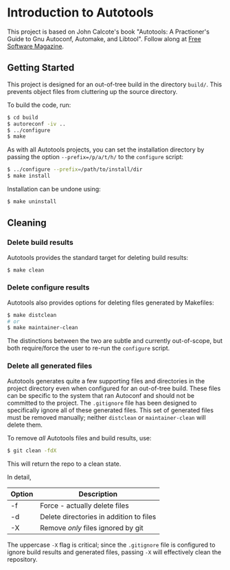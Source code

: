 # Introduction to Autotools

This project is based on John Calcote's book "Autotools: A Practioner's Guide to Gnu Autoconf, Automake, and Libtool".
Follow along at [Free Software Magazine](http://freesoftwaremagazine.com/books/autotools_a_guide_to_autoconf_automake_libtool/).

## Getting Started

This project is designed for an out-of-tree build in the directory `build/`.
This prevents object files from cluttering up the source directory.

To build the code, run:
```bash
$ cd build
$ autoreconf -iv ..
$ ../configure
$ make
```

As with all Autotools projects, you can set the installation directory by passing the option `--prefix=/p/a/t/h/` to the `configure` script:
```bash
$ ../configure --prefix=/path/to/install/dir
$ make install
```

Installation can be undone using:
```bash
$ make uninstall
```

## Cleaning

### Delete build results
Autotools provides the standard target for deleting build results:
```bash
$ make clean
```

### Delete configure results

Autotools also provides options for deleting files generated by Makefiles:

```bash
$ make distclean
# or
$ make maintainer-clean
```
The distinctions between the two are subtle and currently out-of-scope,
but both require/force the user to re-run the `configure` script.

### Delete all generated files

Autotools generates quite a few supporting files and directories in the project directory even when configured for an out-of-tree build.
These files can be specific to the system that ran Autoconf and should not be committed to the project.
The `.gitignore` file has been designed to specifically ignore all of these generated files.
This set of generated files must be removed manually; neither `distclean` or `maintainer-clean` will delete them.

To remove *all* Autotools files and build results, use:
```bash
$ git clean -fdX
```
This will return the repo to a clean state.

In detail,

| Option | Description                              |
|--------|------------------------------------------|
| -f     | Force - actually delete files            |
| -d     | Delete directories in addition to files  |
| -X     | Remove *only* files ignored by git       |

The uppercase `-X` flag is critical; since the `.gitignore` file is configured to ignore build results and generated files,
passing `-X` will effectively clean the repository.
